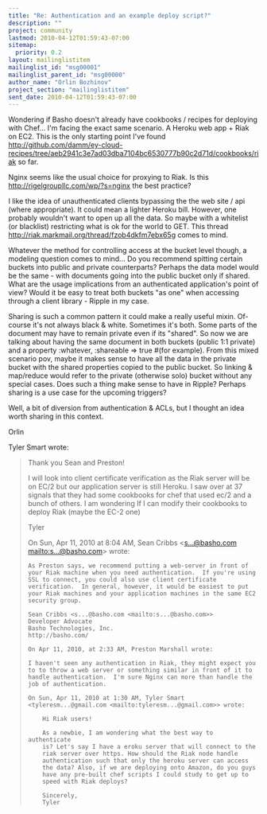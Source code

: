 ```yaml
---
title: "Re: Authentication and an example deploy script?"
description: ""
project: community
lastmod: 2010-04-12T01:59:43-07:00
sitemap:
  priority: 0.2
layout: mailinglistitem
mailinglist_id: "msg00001"
mailinglist_parent_id: "msg00000"
author_name: "Orlin Bozhinov"
project_section: "mailinglistitem"
sent_date: 2010-04-12T01:59:43-07:00
---
```


Wondering if Basho doesn't already have cookbooks / recipes for deploying with Chef... I'm facing the exact same scenario. A Heroku web app + Riak on EC2. This is the only starting point I've found http://github.com/damm/ey-cloud-recipes/tree/aeb2941c3e7ad03dba7104bc6530777b90c2d71d/cookbooks/riak so far.

Nginx seems like the usual choice for proxying to Riak. Is this http://rigelgroupllc.com/wp/?s=nginx the best practice?

I like the idea of unauthenticated clients bypassing the the web site / api (where appropriate). It could mean a lighter Heroku bill. However, one probably wouldn't want to open up all the data. So maybe with a whitelist (or blacklist) restricting what is ok for the world to GET. This thread http://riak.markmail.org/thread/fzob4dkfm7ebx65g comes to mind.

Whatever the method for controlling access at the bucket level though, a modeling question comes to mind... Do you recommend spitting certain buckets into public and private counterparts? Perhaps the data model would be the same - with documents going into the public bucket only if shared. What are the usage implications from an authenticated application's point of view? Would it be easy to treat both buckets "as one" when accessing through a client library - Ripple in my case.

Sharing is such a common pattern it could make a really useful mixin. Of-course it's not always black & white. Sometimes it's both. Some parts of the document may have to remain private even if its "shared". So now we are talking about having the same document in both buckets (public 1:1 private) and a property :whatever, :shareable => true #(for example). From this mixed scenario pov, maybe it makes sense to have all the data in the private bucket with the shared properties copied to the public bucket. So linking & map/reduce would refer to the private (otherwise solo) bucket without any special cases. Does such a thing make sense to have in Ripple? Perhaps sharing is a use case for the upcoming triggers?

Well, a bit of diversion from authentication & ACLs, but I thought an idea worth sharing in this context.

Orlin

Tyler Smart wrote:
> Thank you Sean and Preston!
>
> I will look into client certificate verification as the Riak server will be on EC/2 but our application server is still Heroku. I saw over at 37 signals that they had some cookbooks for chef that used ec/2 and a bunch of others. I am wondering If I can modify their cookbooks to deploy Riak (maybe the EC-2 one)
>
> Tyler
>
> On Sun, Apr 11, 2010 at 8:04 AM, Sean Cribbs <s...@basho.com <mailto:s...@basho.com>> wrote:
>
>     As Preston says, we recommend putting a web-server in front of
>     your Riak machine when you need authentication.  If you're using
>     SSL to connect, you could also use client certificate
>     verification.  In general, however, it would be easiest to put
>     your Riak machines and your application machines in the same EC2
>     security group.
> 
>     Sean Cribbs <s...@basho.com <mailto:s...@basho.com>>
>     Developer Advocate
>     Basho Technologies, Inc.
>     http://basho.com/
>
>     On Apr 11, 2010, at 2:33 AM, Preston Marshall wrote:
>
>     I haven't seen any authentication in Riak, they might expect you
>     to to throw a web server or something similar in front of it to
>     handle authentication.  I'm sure Nginx can more than handle the
>     job of authentication.
>
>     On Sun, Apr 11, 2010 at 1:30 AM, Tyler Smart
>     <tyleresm...@gmail.com <mailto:tyleresm...@gmail.com>> wrote:
>
>         Hi Riak users!
>
>         As a newbie, I am wondering what the best way to authenticate
>         is? Let's say I have a eroku server that will connect to the
>         riak server over https. How should the Riak node handle
>         authentication such that only the heroku server can access
>         the data? Also, if we are deploying onto Amazon, do you guys
>         have any pre-built chef scripts I could study to get up to
>         speed with Riak deploys?
>
>         Sincerely,
>         Tyler

